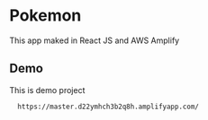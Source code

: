
# Pokemon

This app maked in React JS and AWS Amplify
## Demo

This is demo project

```bash
  https://master.d22ymhch3b2q8h.amplifyapp.com/
```

